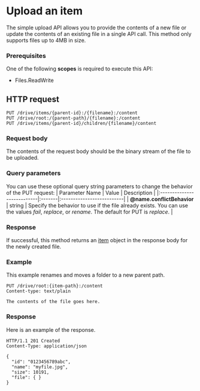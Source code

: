# Upload an item

The simple upload API allows you to provide the contents of a new file or update the contents of an existing file in a single API call. This method only supports files up to 4MB in size.

### Prerequisites
One of the following **scopes** is required to execute this API: 

  * Files.ReadWrite

## HTTP request
<!-- { "blockType": "ignored" } -->
```http
PUT /drive/items/{parent-id}:/{filename}:/content
PUT /drive/root:/{parent-path}/{filename}:/content
PUT /drive/items/{parent-id}/children/{filename}/content
```

### Request body
The contents of the request body should be the binary stream of the file to be uploaded.

### Query parameters
You can use these optional query string parameters to change the behavior of the PUT request:
| Parameter Name             | Value  | Description    |
|:---------------------------|:-------|:--------------------------|
| **@name.conflictBehavior** | string | Specify the behavior to use if the file already exists. You can use the values *fail*, *replace*, or *rename*. The default for PUT is *replace*. |

### Response
If successful, this method returns an [item](../resources/driveitem.md) object in the response body for the newly created file.
### Example
This example renames and moves a folder to a new parent path.
<!-- {
  "blockType": "request",
  "name": "upload_item"
}-->
```http
PUT /drive/root:{item-path}:/content
Content-type: text/plain

The contents of the file goes here.
```

### Response
Here is an example of the response.
<!-- {
  "blockType": "response",
  "truncated": false,
  "@odata.type": "microsoft.graph.item"
} -->
```http
HTTP/1.1 201 Created
Content-Type: application/json

{
  "id": "0123456789abc",
  "name": "myfile.jpg",
  "size": 10191,
  "file": { }
}
```

<!-- uuid: 8fcb5dbc-d5aa-4681-8e31-b001d5168d79
2015-10-25 14:57:30 UTC -->
<!-- {
  "type": "#page.annotation",
  "description": "Upload item",
  "keywords": "",
  "section": "documentation",
  "tocPath": ""
}-->
